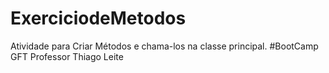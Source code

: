 # ExerciciodeMetodos
Atividade para Criar Métodos e chama-los na classe principal.
#BootCamp GFT
Professor Thiago Leite

